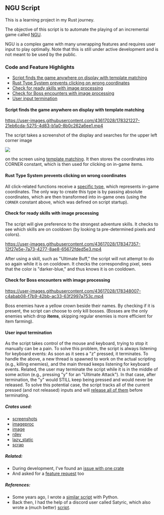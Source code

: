 ## NGU Script
This is a learning project in my Rust journey. 

The objective of this script is to automate the playing of an incremental game called [NGU](https://store.steampowered.com/app/1147690/NGU_IDLE/).

NGU is a complex game with many unwrapping features and requires user input to play optimally. 
Note that this is still under active development and is not meant to be used by the public.

### Code and Feature Highlights
* [Script finds the game anywhere on display with template matching](#script-finds-the-game-anywhere-on-display-with-template-matching)
* [Rust Type System prevents clicking on wrong coordinates](#rust-type-system-prevents-clicking-on-wrong-coordinates)
* [Check for ready skills with image processing](#check-for-ready-skills-with-image-processing)
* [Check for Boss encounters with image processing](#check-for-boss-encounters-with-image-processing)
* [User input termination](#user-input-termination)

#### Script finds the game anywhere on display with template matching
https://user-images.githubusercontent.com/43617028/178321227-21eb6cda-5275-4d83-b1a0-8b0c262a6ee1.mp4

The script takes a screenshot of the display and searches for the upper left corner image

![](https://github.com/mdacach/ngu_script_rust/blob/main/images/corner_game.png)

on the screen using [template matching](https://docs.rs/imageproc/0.19.2/imageproc/template_matching/index.html). It then stores the coordinates into CORNER constant, which is then used for clicking on in-game items.

#### Rust Type System prevents clicking on wrong coordinates
All click-related functions receive a [specific type](https://github.com/mdacach/ngu_script_rust/blob/26676a075ffe6fc801af4ae4254e59baa396fbeb/src/coords.rs#L23-L51), which represents in-game coordinates. The only way to create this type is by passing absolute coordinates, which are then
transformed into in-game ones (using the `CORNER` constant above, which was defined on script startup).

#### Check for ready skills with image processing
The script will give preference to the strongest adventure skills. It checks to see which skills are on cooldown (by looking ta pre-determined pixels and colors).


https://user-images.githubusercontent.com/43617028/178347357-12f27e5e-7a73-4277-8ae8-65672fded5e3.mp4

After using a skill, such as "Ultimate Buff," the script will not attempt to do so again while it is on cooldown. It checks the corresponding pixel, sees that the color is "darker-blue," and thus knows it is on cooldown.

#### Check for Boss encounters with image processing


https://user-images.githubusercontent.com/43617028/178348007-c4abab08-f7b9-42bb-ac33-63f2997a753c.mp4

Boss enemies have a yellow crown beside their names. By checking if it is present, the script can choose to only kill bosses. (Bosses are the only enemies which drop **items**, skipping regular enemies is more efficient for item farming).

#### User input termination
As the script takes control of the mouse and keyboard, trying to stop it manually can be a pain. To solve this problem, the script is always listening for keyboard events: As soon as it sees a "z" pressed, it terminates.
To handle the above, a new thread is spawned to work on the actual scripting (e.g., killing enemies), and the main thread keeps listening for keyboard events.
Related, the user may terminate the script while it is in the middle of some action (e.g., pressing "y" for an "Ultimate Attack"). In that case, after termination, the "y" would STILL keep being pressed and would never be released. To solve this potential case, the script tracks all of the current pressed (and not released) inputs and will [release all of them](https://github.com/mdacach/ngu_script_rust/blob/26676a075ffe6fc801af4ae4254e59baa396fbeb/src/input.rs#L81) before terminating.

##### Crates used:
* [screenshots](https://crates.io/crates/screenshots)
* [imageproc](https://crates.io/crates/imageproc)
* [image](https://crates.io/crates/image)
* [rdev](https://crates.io/crates/rdev)
* [lazy_static](https://crates.io/crates/lazy_static)
* [scrap](https://crates.io/crates/scrap)

##### Related:
- During development, I've found an [issue with one crate](https://github.com/nashaofu/display-info/issues/1)
- And asked for a [feature request](https://github.com/nashaofu/screenshots-rs/issues/6) too


##### References:
- Some years ago, I wrote a [similar script](https://github.com/mdacach/ngu_script_python) with Python.
- Back then, I had the help of a discord user called Satyric, which also wrote a (much better) [script](https://github.com/kujan/NGU-scripts).

